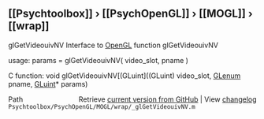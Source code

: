 ## [[Psychtoolbox]] &#8250; [[PsychOpenGL]] &#8250; [[MOGL]] &#8250; [[wrap]]

glGetVideouivNV  Interface to [OpenGL](OpenGL) function glGetVideouivNV  
  
usage:  params = glGetVideouivNV( video\_slot, pname )  
  
C function:  void glGetVideouivNV[(GLuint]((GLuint) video\_slot, [GLenum](GLenum) pname, [GLuint](GLuint)\* params)  




<div class="code_header" style="text-align:right;">
  <span style="float:left;">Path&nbsp;&nbsp;</span> <span class="counter">Retrieve <a href=
  "https://raw.github.com/Psychtoolbox-3/Psychtoolbox-3/beta/Psychtoolbox/PsychOpenGL/MOGL/wrap/_glGetVideouivNV.m">current version from GitHub</a> | View <a href=
  "https://github.com/Psychtoolbox-3/Psychtoolbox-3/commits/beta/Psychtoolbox/PsychOpenGL/MOGL/wrap/_glGetVideouivNV.m">changelog</a></span>
</div>
<div class="code">
  <code>Psychtoolbox/PsychOpenGL/MOGL/wrap/_glGetVideouivNV.m</code>
</div>

